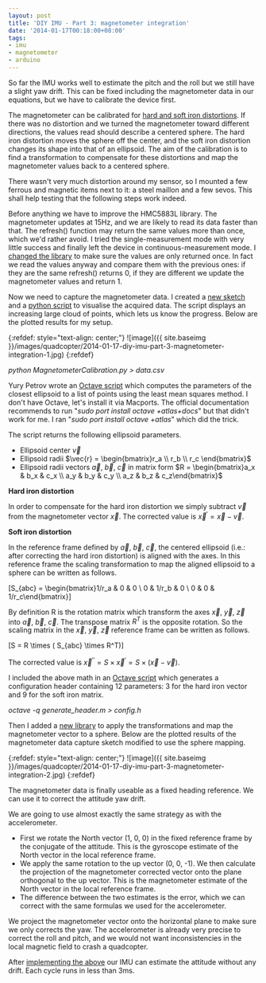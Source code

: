 ```yaml
---
layout: post
title: 'DIY IMU - Part 3: magnetometer integration'
date: '2014-01-17T00:18:00+08:00'
tags:
- imu
- magnetometer
- arduino
---
```

So far the IMU works well to estimate the pitch and the roll but we still have a slight yaw drift. This can be fixed including the magnetometer data in our equations, but we have to calibrate the device first.

The magnetometer can be calibrated for [hard and soft iron distortions](https://memsblog.wordpress.com/2011/03/22/hard-and-soft-iron-magnetic-compensation-explained/). If there was no distortion and we turned the magnetometer toward different directions, the values read should describe a centered sphere. The hard iron distortion moves the sphere off the center, and the soft iron distortion changes its shape into that of an ellipsoid. The aim of the calibration is to find a transformation to compensate for these distortions and map the magnetometer values back to a centered sphere.

There wasn't very much distortion around my sensor, so I mounted a few ferrous and magnetic items next to it: a steel maillon and a few sevos. This shall help testing that the following steps work indeed.

Before anything we have to improve the HMC5883L library. The magnetometer updates at 15Hz, and we are likely to read its data faster than that. The refresh() function may return the same values more than once, which we'd rather avoid. I tried the single-measurement mode with very little success and finally left the device in continuous-measurement mode. I [changed the library](https://github.com/marcv81/quadcopter/commit/a24c8e393e1ef1e1b1de78a4c21eea2f2f0f929a) to make sure the values are only returned once. In fact we read the values anyway and compare them with the previous ones: if they are the same refresh() returns 0, if they are different we update the magnetometer values and return 1.

Now we need to capture the magnetometer data. I created a [new sketch](https://github.com/marcv81/quadcopter/commit/d76a88d8c96914c3fc5b4e54331cef7d5241450b) and a [python script](https://github.com/marcv81/quadcopter/commit/0d308edbf5c7d96256960f7ee60a3955ab571649) to visualise the acquired data. The script displays an increasing large cloud of points, which lets us know the progress. Below are the plotted results for my setup.

{:refdef: style="text-align: center;"}
![image]({{ site.baseimg }}/images/quadcopter/2014-01-17-diy-imu-part-3-magnetometer-integration-1.jpg)
{:refdef}

_python MagnetometerCalibration.py > data.csv_

Yury Petrov wrote an [Octave script](https://www.mathworks.co.uk/matlabcentral/fileexchange/24693-ellipsoid-fit) which computes the parameters of the closest ellipsoid to a list of points using the least mean squares method. I don't have Octave, let's install it via Macports. The official documentation recommends to run "_sudo port install octave +atlas+docs_" but that didn't work for me. I ran "_sudo port install octave +atlas_" which did the trick.

The script returns the following ellipsoid parameters.

- Ellipsoid center $\vec{v}$  
- Ellipsoid radii $\vec{r} = \begin{bmatrix}r_a \\ r_b \\ r_c \end{bmatrix}$
- Ellipsoid radii vectors $\vec{a}$, $\vec{b}$, $\vec{c}$ in matrix form $R = \begin{bmatrix}a_x & b_x & c_x \\ a_y & b_y & c_y \\ a_z & b_z & c_z\end{bmatrix}$

**Hard iron distortion**

In order to compensate for the hard iron distortion we simply subtract $\vec{v}$ from the magnetometer vector $\vec{x}$. The corrected value is $\vec{x}^\prime = \vec{x} - \vec{v}$.

**Soft iron distortion**

In the reference frame defined by $\vec{a}$, $\vec{b}$, $\vec{c}$, the centered ellipsoid (i.e.: after correcting the hard iron distortion) is aligned with the axes. In this reference frame the scaling transformation to map the aligned ellipsoid to a sphere can be written as follows.

\[S_{abc} = \begin{bmatrix}1/r_a & 0 & 0 \\ 0 & 1/r_b & 0 \\ 0 & 0 & 1/r_c\end{bmatrix}\]

By definition R is the rotation matrix which transform the axes $\vec{x}$, $\vec{y}$, $\vec{z}$ into $\vec{a}$, $\vec{b}$, $\vec{c}$. The transpose matrix $R^T$ is the opposite rotation. So the scaling matrix in the $\vec{x}$, $\vec{y}$, $\vec{z}$ reference frame can be written as follows.

\[S = R \times ( S_{abc} \times R^T)\]

The corrected value is $\vec{x}^{\prime\prime} = S \times \vec{x}^\prime = S \times (\vec{x} - \vec{v})$.

I included the above math in an [Octave script](https://github.com/marcv81/quadcopter/commit/aa85b2a5960ee59be0ebe3623306059822be1190) which generates a configuration header containing 12 parameters: 3 for the hard iron vector and 9 for the soft iron matrix.

_octave -q generate_header.m > config.h_

Then I added a [new library](https://github.com/marcv81/quadcopter/commit/459d7193e48b6da028f21ac136d73470d3bb7970) to apply the transformations and map the magnetometer vector to a sphere. Below are the plotted results of the magnetometer data capture sketch modified to use the sphere mapping.

{:refdef: style="text-align: center;"}
![image]({{ site.baseimg }}/images/quadcopter/2014-01-17-diy-imu-part-3-magnetometer-integration-2.jpg)
{:refdef}

The magnetometer data is finally useable as a fixed heading reference. We can use it to correct the attitude yaw drift.

We are going to use almost exactly the same strategy as with the accelerometer.

- First we rotate the North vector (1, 0, 0) in the fixed reference frame by the conjugate of the attitude. This is the gyroscope estimate of the North vector in the local reference frame.
- We apply the same rotation to the up vector (0, 0, -1). We then calculate the projection of the magnetometer corrected vector onto the plane orthogonal to the up vector. This is the magnetometer estimate of the North vector in the local reference frame.
- The difference between the two estimates is the error, which we can correct with the same formulas we used for the accelerometer.

We project the magnetometer vector onto the horizontal plane to make sure we only corrects the yaw. The accelerometer is already very precise to correct the roll and pitch, and we would not want inconsistencies in the local magnetic field to crash a quadcopter.

After [implementing the above](https://github.com/marcv81/quadcopter/commit/f27cf5b793320f0f34ace6192b10959c8b1d703f) our IMU can estimate the attitude without any drift. Each cycle runs in less than 3ms.
